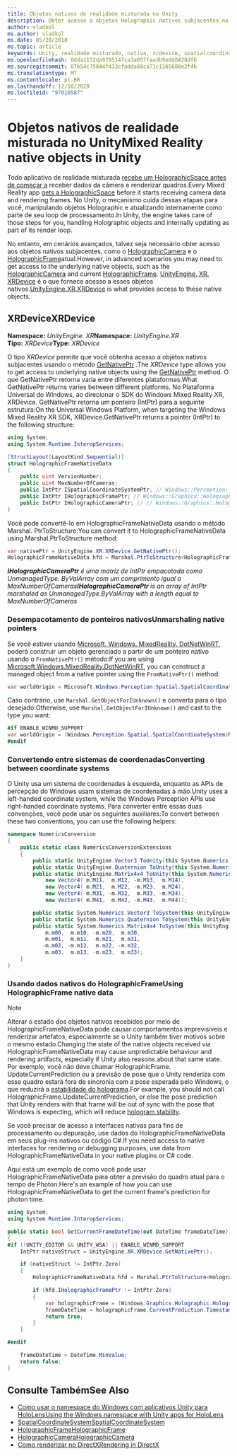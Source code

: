 ```yaml
---
title: Objetos nativos de realidade misturada no Unity
description: Obter acesso a objetos Holographic nativos subjacentes no Unity.
author: vladkol
ms.author: vladkol
ms.date: 05/20/2018
ms.topic: article
keywords: Unity, realidade misturada, nativa, xrdevice, spatialcoordinatesystem, holographicframe, holographiccamera, ispatialcoordinatesystem, iholographicframe, iholographiccamera, getnativeptr, headset de realidade misturada, headset de realidade mista do Windows, headset da realidade virtual
ms.openlocfilehash: 8dda1152da9705147ca3a057faadb9edd8428df6
ms.sourcegitcommit: 87b54c75044f433cfadda68ca71c1165608e2f4b
ms.translationtype: MT
ms.contentlocale: pt-BR
ms.lasthandoff: 12/10/2020
ms.locfileid: "97010587"
---
```

# <a name="mixed-reality-native-objects-in-unity"></a><span data-ttu-id="83f0d-104">Objetos nativos de realidade misturada no Unity</span><span class="sxs-lookup"><span data-stu-id="83f0d-104">Mixed Reality native objects in Unity</span></span>

<span data-ttu-id="83f0d-105">Todo aplicativo de realidade misturada [recebe um HolographicSpace antes de começar a](../native/getting-a-holographicspace.md) receber dados da câmera e renderizar quadros.</span><span class="sxs-lookup"><span data-stu-id="83f0d-105">Every Mixed Reality app [gets a HolographicSpace](../native/getting-a-holographicspace.md) before it starts receiving camera data and rendering frames.</span></span> <span data-ttu-id="83f0d-106">No Unity, o mecanismo cuida dessas etapas para você, manipulando objetos Holographic e atualizando internamente como parte de seu loop de processamento.</span><span class="sxs-lookup"><span data-stu-id="83f0d-106">In Unity, the engine takes care of those steps for you, handling Holographic objects and internally updating as part of its render loop.</span></span>

<span data-ttu-id="83f0d-107">No entanto, em cenários avançados, talvez seja necessário obter acesso aos objetos nativos subjacentes, como o <a href="https://docs.microsoft.com/uwp/api/windows.graphics.holographic.holographiccamera" target="_blank">HolographicCamera</a> e o <a href="https://docs.microsoft.com/uwp/api/windows.graphics.holographic.holographicframe" target="_blank">HolographicFrame</a>atual.</span><span class="sxs-lookup"><span data-stu-id="83f0d-107">However, in advanced scenarios you may need to get access to the underlying native objects, such as the <a href="https://docs.microsoft.com/uwp/api/windows.graphics.holographic.holographiccamera" target="_blank">HolographicCamera</a> and current <a href="https://docs.microsoft.com/uwp/api/windows.graphics.holographic.holographicframe" target="_blank">HolographicFrame</a>.</span></span> <span data-ttu-id="83f0d-108"><a href="https://docs.unity3d.com/ScriptReference/XR.XRDevice.html" target="_blank">UnityEngine. XR. XRDevice</a> é o que fornece acesso a esses objetos nativos.</span><span class="sxs-lookup"><span data-stu-id="83f0d-108"><a href="https://docs.unity3d.com/ScriptReference/XR.XRDevice.html" target="_blank">UnityEngine.XR.XRDevice</a> is what provides access to these native objects.</span></span>

## <a name="xrdevice"></a><span data-ttu-id="83f0d-109">XRDevice</span><span class="sxs-lookup"><span data-stu-id="83f0d-109">XRDevice</span></span> 

<span data-ttu-id="83f0d-110">**Namespace:** *UnityEngine. XR*</span><span class="sxs-lookup"><span data-stu-id="83f0d-110">**Namespace:** *UnityEngine.XR*</span></span><br>
<span data-ttu-id="83f0d-111">**Tipo:** *XRDevice*</span><span class="sxs-lookup"><span data-stu-id="83f0d-111">**Type:** *XRDevice*</span></span>

<span data-ttu-id="83f0d-112">O tipo *XRDevice* permite que você obtenha acesso a objetos nativos subjacentes usando o método <a href="https://docs.unity3d.com/ScriptReference/XR.XRDevice.GetNativePtr.html" target="_blank">GetNativePtr</a> .</span><span class="sxs-lookup"><span data-stu-id="83f0d-112">The *XRDevice* type allows you to get access to underlying native objects using the <a href="https://docs.unity3d.com/ScriptReference/XR.XRDevice.GetNativePtr.html" target="_blank">GetNativePtr</a> method.</span></span> <span data-ttu-id="83f0d-113">O que GetNativePtr retorna varia entre diferentes plataformas.</span><span class="sxs-lookup"><span data-stu-id="83f0d-113">What GetNativePtr returns varies between different platforms.</span></span> <span data-ttu-id="83f0d-114">No Plataforma Universal do Windows, ao direcionar o SDK do Windows Mixed Reality XR, XRDevice. GetNativePtr retorna um ponteiro (IntPtr) para a seguinte estrutura:</span><span class="sxs-lookup"><span data-stu-id="83f0d-114">On the Universal Windows Platform, when targeting the Windows Mixed Reality XR SDK, XRDevice.GetNativePtr returns a pointer (IntPtr) to the following structure:</span></span> 

```cs
using System;
using System.Runtime.InteropServices;

[StructLayout(LayoutKind.Sequential)]
struct HolographicFrameNativeData
{
    public uint VersionNumber;
    public uint MaxNumberOfCameras;
    public IntPtr ISpatialCoordinateSystemPtr; // Windows::Perception::Spatial::ISpatialCoordinateSystem
    public IntPtr IHolographicFramePtr; // Windows::Graphics::Holographic::IHolographicFrame 
    public IntPtr IHolographicCameraPtr; // // Windows::Graphics::Holographic::IHolographicCamera
}
```
<span data-ttu-id="83f0d-115">Você pode convertê-lo em HolographicFrameNativeData usando o método Marshal. PtrToStructure:</span><span class="sxs-lookup"><span data-stu-id="83f0d-115">You can convert it to HolographicFrameNativeData using Marshal.PtrToStructure method:</span></span>
```cs
var nativePtr = UnityEngine.XR.XRDevice.GetNativePtr();
HolographicFrameNativeData hfd = Marshal.PtrToStructure<HolographicFrameNativeData>(nativePtr);
```
<span data-ttu-id="83f0d-116">***IHolographicCameraPtr** é uma matriz de IntPtr empacotada como UnmanagedType. ByValArray com um comprimento igual a MaxNumberOfCameras*</span><span class="sxs-lookup"><span data-stu-id="83f0d-116">***IHolographicCameraPtr** is an array of IntPtr marshaled as UnmanagedType.ByValArray with a length equal to MaxNumberOfCameras*</span></span> 

### <a name="unmarshaling-native-pointers"></a><span data-ttu-id="83f0d-117">Desempacotamento de ponteiros nativos</span><span class="sxs-lookup"><span data-stu-id="83f0d-117">Unmarshaling native pointers</span></span>

<span data-ttu-id="83f0d-118">Se você estiver usando [Microsoft. Windows. MixedReality. DotNetWinRT](https://www.nuget.org/packages/Microsoft.Windows.MixedReality.DotNetWinRT), poderá construir um objeto gerenciado a partir de um ponteiro nativo usando o `FromNativePtr()` método:</span><span class="sxs-lookup"><span data-stu-id="83f0d-118">If you are using [Microsoft.Windows.MixedReality.DotNetWinRT](https://www.nuget.org/packages/Microsoft.Windows.MixedReality.DotNetWinRT), you can construct a managed object from a native pointer using the `FromNativePtr()` method:</span></span>

```cs
var worldOrigin = Microsoft.Windows.Perception.Spatial.SpatialCoordinateSystem.FromNativePtr(hfd.ISpatialCoordinateSystemPtr);
```

<span data-ttu-id="83f0d-119">Caso contrário, use `Marshal.GetObjectForIUnknown()` e converta para o tipo desejado:</span><span class="sxs-lookup"><span data-stu-id="83f0d-119">Otherwise, use `Marshal.GetObjectForIUnknown()` and cast to the type you want:</span></span>

```cs
#if ENABLE_WINMD_SUPPORT
var worldOrigin = (Windows.Perception.Spatial.SpatialCoordinateSystem)Marshal.GetObjectForIUnknown(hfd.ISpatialCoordinateSystemPtr);
#endif
```

### <a name="converting-between-coordinate-systems"></a><span data-ttu-id="83f0d-120">Convertendo entre sistemas de coordenadas</span><span class="sxs-lookup"><span data-stu-id="83f0d-120">Converting between coordinate systems</span></span>

<span data-ttu-id="83f0d-121">O Unity usa um sistema de coordenadas à esquerda, enquanto as APIs de percepção do Windows usam sistemas de coordenadas à mão.</span><span class="sxs-lookup"><span data-stu-id="83f0d-121">Unity uses a left-handed coordinate system, while the Windows Perception APIs use right-handed coordinate systems.</span></span> <span data-ttu-id="83f0d-122">Para converter entre essas duas convenções, você pode usar os seguintes auxiliares:</span><span class="sxs-lookup"><span data-stu-id="83f0d-122">To convert between these two conventions, you can use the following helpers:</span></span>

```cs
namespace NumericsConversion
{
    public static class NumericsConversionExtensions
    {
        public static UnityEngine.Vector3 ToUnity(this System.Numerics.Vector3 v) => new UnityEngine.Vector3(v.X, v.Y, -v.Z);
        public static UnityEngine.Quaternion ToUnity(this System.Numerics.Quaternion q) => new UnityEngine.Quaternion(-q.X, -q.Y, q.Z, q.W);
        public static UnityEngine.Matrix4x4 ToUnity(this System.Numerics.Matrix4x4 m) => new UnityEngine.Matrix4x4(
            new Vector4( m.M11,  m.M12, -m.M13,  m.M14),
            new Vector4( m.M21,  m.M22, -m.M23,  m.M24),
            new Vector4(-m.M31, -m.M32,  m.M33, -m.M34),
            new Vector4( m.M41,  m.M42, -m.M43,  m.M44));

        public static System.Numerics.Vector3 ToSystem(this UnityEngine.Vector3 v) => new System.Numerics.Vector3(v.x, v.y, -v.z);
        public static System.Numerics.Quaternion ToSystem(this UnityEngine.Quaternion q) => new System.Numerics.Quaternion(-q.x, -q.y, q.z, q.w);
        public static System.Numerics.Matrix4x4 ToSystem(this UnityEngine.Matrix4x4 m) => new System.Numerics.Matrix4x4(
            m.m00,  m.m10, -m.m20,  m.m30,
            m.m01,  m.m11, -m.m21,  m.m31,
           -m.m02, -m.m12,  m.m22, -m.m32,
            m.m03,  m.m13, -m.m23,  m.m33);
    }
}
```

### <a name="using-holographicframe-native-data"></a><span data-ttu-id="83f0d-123">Usando dados nativos do HolographicFrame</span><span class="sxs-lookup"><span data-stu-id="83f0d-123">Using HolographicFrame native data</span></span>

> [!NOTE]
> <span data-ttu-id="83f0d-124">Alterar o estado dos objetos nativos recebidos por meio de HolographicFrameNativeData pode causar comportamentos imprevisíveis e renderizar artefatos, especialmente se o Unity também tiver motivos sobre o mesmo estado.</span><span class="sxs-lookup"><span data-stu-id="83f0d-124">Changing the state of the native objects received via HolographicFrameNativeData may cause unpredictable behaviour and rendering artifacts, especially if Unity also reasons about that same state.</span></span>  <span data-ttu-id="83f0d-125">Por exemplo, você não deve chamar HolographicFrame. UpdateCurrentPrediction ou a previsão de pose que o Unity renderiza com esse quadro estará fora de sincronia com a pose esperada pelo Windows, o que reduzirá a [estabilidade do holograma](../platform-capabilities-and-apis/hologram-stability.md).</span><span class="sxs-lookup"><span data-stu-id="83f0d-125">For example, you should not call HolographicFrame.UpdateCurrentPrediction, or else the pose prediction that Unity renders with that frame will be out of sync with the pose that Windows is expecting, which will reduce [hologram stability](../platform-capabilities-and-apis/hologram-stability.md).</span></span>

<span data-ttu-id="83f0d-126">Se você precisar de acesso a interfaces nativas para fins de processamento ou depuração, use dados do HolographicFrameNativeData em seus plug-ins nativos ou código C#.</span><span class="sxs-lookup"><span data-stu-id="83f0d-126">If you need access to native interfaces for rendering or debugging purposes, use data from HolographicFrameNativeData in your native plugins or C# code.</span></span> 

<span data-ttu-id="83f0d-127">Aqui está um exemplo de como você pode usar HolographicFrameNativeData para obter a previsão do quadro atual para o tempo de Photon.</span><span class="sxs-lookup"><span data-stu-id="83f0d-127">Here's an example of how you can use HolographicFrameNativeData to get the current frame's prediction for photon time.</span></span> 

```cs
using System;
using System.Runtime.InteropServices;

public static bool GetCurrentFrameDateTime(out DateTime frameDateTime)
{
#if (!UNITY_EDITOR && UNITY_WSA) || ENABLE_WINMD_SUPPORT
    IntPtr nativeStruct = UnityEngine.XR.XRDevice.GetNativePtr();

    if (nativeStruct != IntPtr.Zero)
    {
        HolographicFrameNativeData hfd = Marshal.PtrToStructure<HolographicFrameNativeData>(nativeStruct);

        if (hfd.IHolographicFramePtr != IntPtr.Zero)
        {
            var holographicFrame = (Windows.Graphics.Holographic.HolographicFrame)Marshal.GetObjectForIUnknown(hfd.IHolographicFramePtr);
            frameDateTime = holographicFrame.CurrentPrediction.Timestamp.TargetTime.DateTime;
            return true;
        }
    }

#endif

    frameDateTime = DateTime.MinValue;
    return false;
}

```

## <a name="see-also"></a><span data-ttu-id="83f0d-128">Consulte Também</span><span class="sxs-lookup"><span data-stu-id="83f0d-128">See Also</span></span>
* [<span data-ttu-id="83f0d-129">Como usar o namespace do Windows com aplicativos Unity para HoloLens</span><span class="sxs-lookup"><span data-stu-id="83f0d-129">Using the Windows namespace with Unity apps for HoloLens</span></span>](using-the-windows-namespace-with-unity-apps-for-hololens.md)
* <span data-ttu-id="83f0d-130"><a href="https://docs.microsoft.com/uwp/api/windows.perception.spatial.spatialcoordinatesystem" target="_blank">SpatialCoordinateSystem</a></span><span class="sxs-lookup"><span data-stu-id="83f0d-130"><a href="https://docs.microsoft.com/uwp/api/windows.perception.spatial.spatialcoordinatesystem" target="_blank">SpatialCoordinateSystem</a></span></span>
* <span data-ttu-id="83f0d-131"><a href="https://docs.microsoft.com/uwp/api/windows.graphics.holographic.holographicframe" target="_blank">HolographicFrame</a></span><span class="sxs-lookup"><span data-stu-id="83f0d-131"><a href="https://docs.microsoft.com/uwp/api/windows.graphics.holographic.holographicframe" target="_blank">HolographicFrame</a></span></span>
* <span data-ttu-id="83f0d-132"><a href="https://docs.microsoft.com/uwp/api/windows.graphics.holographic.holographiccamera" target="_blank">HolographicCamera</a></span><span class="sxs-lookup"><span data-stu-id="83f0d-132"><a href="https://docs.microsoft.com/uwp/api/windows.graphics.holographic.holographiccamera" target="_blank">HolographicCamera</a></span></span>
* [<span data-ttu-id="83f0d-133">Como renderizar no DirectX</span><span class="sxs-lookup"><span data-stu-id="83f0d-133">Rendering in DirectX</span></span>](../native/rendering-in-directx.md)
